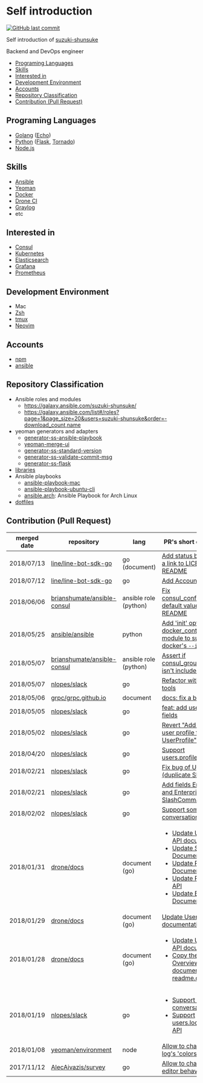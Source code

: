 # Self introduction

[![GitHub last commit](https://img.shields.io/github/last-commit/suzuki-shunsuke/profile.svg)](https://github.com/suzuki-shunsuke/profile)

Self introduction of [suzuki-shunsuke](https://github.com/suzuki-shunsuke)

Backend and DevOps engineer

* [Programing Languages](#programing-languages)
* [Skills](#skills)
* [Interested in](#interested-in)
* [Development Environment](#development-environment)
* [Accounts](#accounts)
* [Repository Classification](#repository-classification)
* [Contribution (Pull Request)](#contribution-pull-request)

## Programing Languages

* [Golang](https://golang.org/doc/) ([Echo](https://echo.labstack.com/))
* [Python](https://www.python.org/) ([Flask](http://flask.pocoo.org/), [Tornado](http://www.tornadoweb.org/en/stable/))
* [Node.js](https://nodejs.org/en/)

## Skills

* [Ansible](http://docs.ansible.com/ansible/latest/index.html)
* [Yeoman](http://yeoman.io/)
* [Docker](https://docs.docker.com/)
* [Drone CI](http://docs.drone.io/)
* [Graylog](http://docs.graylog.org/en/latest/index.html)
* etc

## Interested in

* [Consul](https://www.consul.io/)
* [Kubernetes](https://kubernetes.io/)
* [Elasticsearch](https://www.elastic.co/guide/en/elasticsearch/reference/current/index.html)
* [Grafana](http://docs.grafana.org/)
* [Prometheus](https://prometheus.io/docs/introduction/overview/)

## Development Environment

* Mac
* [Zsh](https://github.com/suzuki-shunsuke/zsh.conf)
* [tmux](https://github.com/suzuki-shunsuke/tmux.conf)
* [Neovim](https://github.com/suzuki-shunsuke/neovim.conf)

## Accounts

* [npm](https://www.npmjs.com/~suzuki-shunsuke)
* [ansible](https://galaxy.ansible.com/suzuki-shunsuke/)

## Repository Classification

* Ansible roles and modules
  * https://galaxy.ansible.com/suzuki-shunsuke/
  * https://galaxy.ansible.com/list#/roles?page=1&page_size=20&users=suzuki-shunsuke&order=-download_count,name
* yeoman generators and adapters
  * [generator-ss-ansible-playbook](https://github.com/suzuki-shunsuke/generator-ss-ansible-playbook)
  * [yeoman-merge-ui](https://github.com/suzuki-shunsuke/yeoman-merge-ui)
  * [generator-ss-standard-version](https://github.com/suzuki-shunsuke/generator-ss-standard-version)
  * [generator-ss-validate-commit-msg](https://github.com/suzuki-shunsuke/generator-ss-validate-commit-msg)
  * [generator-ss-flask](https://github.com/suzuki-shunsuke/generator-ss-flask)
* [libraries](LIBRARIES.md)
* Ansible playbooks
  * [ansible-playbook-mac](https://github.com/suzuki-shunsuke/ansible-playbook-mac)
  * [ansible-playbook-ubuntu-cli](https://github.com/suzuki-shunsuke/ansible-playbook-ubuntu-cli)
  * [ansible.arch](https://github.com/suzuki-shunsuke/ansible.arch): Ansible Playbook for Arch Linux
* [dotfiles](https://github.com/suzuki-shunsuke/dotfiles)

## Contribution (Pull Request)

merged date | repository | lang | PR's short description
--- | --- | --- | ---
2018/07/13 | [line/line-bot-sdk-go](https://github.com/line/line-bot-sdk-go) | go (document) | [Add status badges and a link to LICENSE.txt in README](https://github.com/line/line-bot-sdk-go/pull/92)
2018/07/12 | [line/line-bot-sdk-go](https://github.com/line/line-bot-sdk-go) | go | [Add AccountLink event](https://github.com/line/line-bot-sdk-go/pull/91)
2018/06/06 | [brianshumate/ansible-consul](https://github.com/brianshumate/ansible-consul) | ansible role (python) | [Fix consul_configd_path's default value at README](https://github.com/brianshumate/ansible-consul/pull/168)
2018/05/25 | [ansible/ansible](https://github.com/ansible/ansible) | python | [Add 'init' option to docker_container module to support docker's `--init` option](https://github.com/ansible/ansible/pull/34547)
2018/05/07 | [brianshumate/ansible-consul](https://github.com/brianshumate/ansible-consul) | ansible role (python) | [Assert if consul_group_name isn't included in groups](https://github.com/brianshumate/ansible-consul/pull/166)
2018/05/07 | [nlopes/slack](https://github.com/nlopes/slack) | go | [Refactor with some tools](https://github.com/nlopes/slack/pull/306)
2018/05/06 | [grpc/grpc.github.io](https://github.com/grpc/grpc.github.io) | document | [docs: fix a broken link](https://github.com/grpc/grpc.github.io/pull/660)
2018/05/05 | [nlopes/slack](https://github.com/nlopes/slack) | go | [feat: add user profile fields](https://github.com/nlopes/slack/pull/305)
2018/05/02 | [nlopes/slack](https://github.com/nlopes/slack) | go | [Revert "Add custom user profile field to UserProfile"](https://github.com/nlopes/slack/pull/304)
2018/04/20 | [nlopes/slack](https://github.com/nlopes/slack) | go | [Support users.profile.get API](https://github.com/nlopes/slack/pull/298)
2018/02/21 | [nlopes/slack](https://github.com/nlopes/slack) | go | [Fix bug of UploadFile (duplicate SLACK_API)](https://github.com/nlopes/slack/pull/266)
2018/02/21 | [nlopes/slack](https://github.com/nlopes/slack) | go | [Add fields EnterpriseID and EnterpriseName to SlashCommand](https://github.com/nlopes/slack/pull/265)
2018/02/02 | [nlopes/slack](https://github.com/nlopes/slack) | go | [Support some conversation API (2)](https://github.com/nlopes/slack/pull/252)
2018/01/31 | [drone/docs](https://github.com/drone/docs) | document (go) | <ul><li>[Update User Create API documentation](https://github.com/drone/docs/pull/281)</li><li>[Update Secrets API Documentation](https://github.com/drone/docs/pull/292)</li><li>[Update Registry API Documentation](https://github.com/drone/docs/pull/294)</li><li>[Update Repository API](https://github.com/drone/docs/pull/293)</li><li>[Update Build API Documentation](https://github.com/drone/docs/pull/295)</li></ul>
2018/01/29 | [drone/docs](https://github.com/drone/docs) | document (go) | [Update Users documentation](https://github.com/drone/docs/pull/291)
2018/01/28 | [drone/docs](https://github.com/drone/docs) | document (go) | <ul><li>[Update User Update API documentation](https://github.com/drone/docs/pull/282)</li><li>[Copy the API Overview documentation from readme.drone.io](https://github.com/drone/docs/pull/280)</li></ul>
2018/01/19 | [nlopes/slack](https://github.com/nlopes/slack) | go | <ul><li>[Support some conversation API](https://github.com/nlopes/slack/pull/249)</li><li>[Support users.lookupByEmail API](https://github.com/nlopes/slack/pull/247)</li></ul>
2018/01/08 | [yeoman/environment](https://github.com/yeoman/environment) | node | [Allow to change the log's 'colors' parameter](https://github.com/yeoman/environment/pull/93)
2017/11/12 | [AlecAivazis/survey](https://github.com/AlecAivazis/survey) | go | [Allow to change the editor behavior](https://github.com/AlecAivazis/survey/pull/110)
